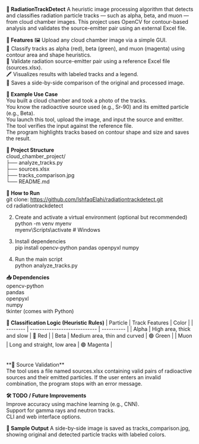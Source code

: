 **🔬 RadiationTrackDetect**
A heuristic image processing algorithm that detects and classifies radiation particle tracks — such as alpha, beta, and muon — from cloud chamber images. This project uses OpenCV for contour-based analysis and validates the source-emitter pair using an external Excel file.
<br>

**📌 Features**
🖼️ Upload any cloud chamber image via a simple GUI.<br>
🧠 Classify tracks as alpha (red), beta (green), and muon (magenta) using contour area and shape heuristics.<br>
📄 Validate radiation source-emitter pair using a reference Excel file (sources.xlsx).<br>
🖍️ Visualizes results with labeled tracks and a legend.<br>
📸 Saves a side-by-side comparison of the original and processed image.<br>


**🧪 Example Use Case**<br>
You built a cloud chamber and took a photo of the tracks.<br>
You know the radioactive source used (e.g., Sr-90) and its emitted particle (e.g., Beta).<br>
You launch this tool, upload the image, and input the source and emitter.<br>
The tool verifies the input against the reference file.<br>
The program highlights tracks based on contour shape and size and saves the result.<br>

**📂 Project Structure**<br>
cloud_chamber_project/<br>
├── analyze_tracks.py<br>
├── sources.xlsx<br>
├── tracks_comparison.jpg<br>
└── README.md<br>


**🚀 How to Run**<br>
git clone: https://github.com/IshfaqElahi/radiationtrackdetect.git<br>
cd radiationtrackdetect<br>

2. Create and activate a virtual environment (optional but recommended)<br>
python -m venv myenv<br>
myenv\Scripts\activate  # Windows<br>

3. Install dependencies<br>
pip install opencv-python pandas openpyxl numpy<br>

4. Run the main script<br>
python analyze_tracks.py<br>


**📥 Dependencies**<br>
  opencv-python<br>
  pandas<br>
  openpyxl<br>
  numpy<br>
  tkinter (comes with Python)<br>


**🧠 Classification Logic (Heuristic Rules)**
| Particle | Track Features               | Color      |
| -------- | ---------------------------- | ---------- |
| Alpha    | High area, thick and slow    | 🔴 Red     |
| Beta     | Medium area, thin and curved | 🟢 Green   |
| Muon     | Long and straight, low area  | 🟣 Magenta |

<br>
**📘 Source Validation**<br>
The tool uses a file named sources.xlsx containing valid pairs of radioactive sources and their emitted particles. If the user enters an invalid combination, the program stops with an error message.<br>


**🛠️ TODO / Future Improvements**<br>
Improve accuracy using machine learning (e.g., CNN).<br>
Support for gamma rays and neutron tracks.<br>
CLI and web interface options.<br>


**📸 Sample Output**
A side-by-side image is saved as tracks_comparison.jpg, showing original and detected particle tracks with labeled colors.


